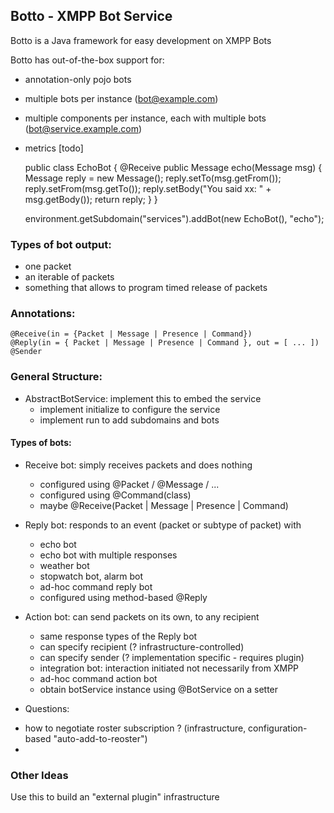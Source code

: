 ## Botto - XMPP Bot Service

Botto is a Java framework for easy development on XMPP Bots

Botto has out-of-the-box support for:
* annotation-only pojo bots
* multiple bots per instance (bot@example.com)
* multiple components per instance, each with multiple bots (bot@service.example.com)
* metrics [todo]


    public class EchoBot {
        @Receive
        public Message echo(Message msg) {
            Message reply = new Message();
            reply.setTo(msg.getFrom());
            reply.setFrom(msg.getTo());
            reply.setBody("You said xx: " + msg.getBody());
            return reply;
        }
    }

    environment.getSubdomain("services").addBot(new EchoBot(), "echo");

### Types of bot output:
* one packet
* an iterable of packets
* something that allows to program timed release of packets

### Annotations:
    @Receive(in = {Packet | Message | Presence | Command})
    @Reply(in = { Packet | Message | Presence | Command }, out = [ ... ])
    @Sender

### General Structure:
   - AbstractBotService: implement this to embed the service
        - implement initialize to configure the service
        - implement run to add subdomains and bots

#### Types of bots:

* Receive bot: simply receives packets and does nothing
    * configured using @Packet / @Message / ...
    * configured using @Command(class)
    * maybe @Receive(Packet | Message | Presence | Command)

* Reply bot: responds to an event (packet or subtype of packet) with
    * echo bot
    * echo bot with multiple responses
    * weather bot
    * stopwatch bot, alarm bot
    * ad-hoc command reply bot
    * configured using method-based @Reply

* Action bot: can send packets on its own, to any recipient
    * same response types of the Reply bot
    * can specify recipient (? infrastructure-controlled)
    * can specify sender (? implementation specific - requires plugin)
    * integration bot: interaction initiated not necessarily from XMPP
    * ad-hoc command action bot
    * obtain botService instance using @BotService on a setter

* Questions:
- how to negotiate roster subscription ? (infrastructure, configuration-based "auto-add-to-reoster")
-

### Other Ideas

Use this to build an "external plugin" infrastructure